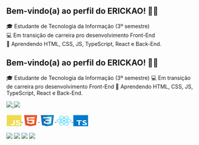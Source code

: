 
## Bem-vindo(a) ao perfil do ERICKAO! 🐱‍👤

🎓 Estudante de Tecnologia da Informação (3º semestre)  
💻 Em transição de carreira pro desenvolvimento Front-End  
🚀 Aprendendo HTML, CSS, JS, TypeScript, React e Back-End.


## Bem-vindo(a) ao perfil do ERICKAO! 🐱‍👤

🎓 Estudante de Tecnologia da Informação (3º semestre)
💻 Em transição de carreira pro desenvolvimento Front-End
🚀 Aprendendo HTML, CSS, JS, TypeScript, React e Back-End.


 <div>
   <a href="https://github.com/erickao-120hzz">
   <img height="180em" src="https://github-readme-stats.vercel.app/api?username=erickao-120hzz&show_icons=true&theme=dracula&include_all_commits=true&count_private=true"/>
   <img height="180em" src="https://github-readme-stats.vercel.app/api/top-langs/?username=erickao-120hzz&layout=compact&langs_count=6&theme=tokyonight"/>
</div>
    
<div style="display: inline_block"><br>
  <img align="center" alt="Js" height="30" width="40" src="https://raw.githubusercontent.com/devicons/devicon/master/icons/javascript/javascript-plain.svg">
  <img align="center" alt="HTML" height="30" width="40" src="https://raw.githubusercontent.com/devicons/devicon/master/icons/html5/html5-original.svg">
  <img align="center" alt="CSS" height="30" width="40" src="https://raw.githubusercontent.com/devicons/devicon/master/icons/css3/css3-original.svg">
 <img align="center" alt="React" height="30" width="40" src="https://raw.githubusercontent.com/devicons/devicon/master/icons/react/react-original.svg">
  <img align="center" alt="TypeScript" height="30" width="40" src="https://raw.githubusercontent.com/devicons/devicon/master/icons/typescript/typescript-original.svg">
</div>

<br>
 
<div> 
  <a href="https://instagram.com/erickzdv" target="_blank"><img src="https://img.shields.io/badge/-Instagram-%23E4405F?style=for-the-badge&logo=instagram&logoColor=white" target="_blank"></a>
  <a href="https://discord.gg/qEnN4aA2" target="_blank"><img src="https://img.shields.io/badge/Discord-7289DA?style=for-the-badge&logo=discord&logoColor=white" target="_blank"></a> 
  <a href="https://www.linkedin.com/in/erick-carvalho-394860243/" target="_blank"><img src="https://img.shields.io/badge/-LinkedIn-%230077B5?style=for-the-badge&logo=linkedin&logoColor=white" target="_blank"></a>
  <a href="https://facebook.com/ErickCarvalho26" target="_blank"><img src="https://img.shields.io/badge/Facebook-1877F2?style=for-the-badge&logo=facebook&logoColor=white"></a>
</div>
